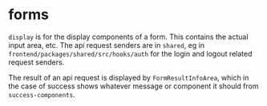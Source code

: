 # forms

`display` is for the display components of a form. This contains the actual input area, etc. The api request senders are in `shared`, eg in `frontend/packages/shared/src/hooks/auth` for the login and logout related request senders.

The result of an api request is displayed by `FormResultInfoArea`, which in the case of success shows whatever message or component it should from `success-components`.
